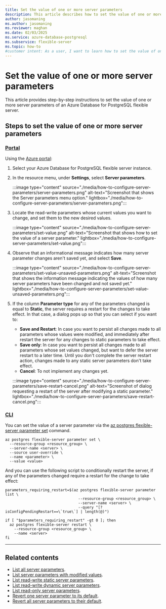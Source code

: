 ```yaml
---
title: Set the value of one or more server parameters
description: This article describes how to set the value of one or more server parameters of an Azure Database for PostgreSQL flexible server.
author: jasomaning
ms.author: jasomaning
ms.reviewer: maghan
ms.date: 02/03/2025
ms.service: azure-database-postgresql
ms.subservice: flexible-server
ms.topic: how-to
#customer intent: As a user, I want to learn how to set the value of one or more server parameters of an Azure Database for PostgreSQL.
---
```


# Set the value of one or more server parameters

This article provides step-by-step instructions to set the value of one or more server parameters of an Azure Database for PostgreSQL flexible server.

## Steps to set the value of one or more server parameters

### [Portal](#tab/portal-set-value)

Using the [Azure portal](https://portal.azure.com):

1. Select your Azure Database for PostgreSQL flexible server instance.

2. In the resource menu, under **Settings**, select **Server parameters**.

    :::image type="content" source="./media/how-to-configure-server-parameters/server-parameters.png" alt-text="Screenshot that shows the Server parameters menu option." lightbox="./media/how-to-configure-server-parameters/server-parameters.png":::

3. Locate the read-write parameters whose current values you want to change, and set them to the new desired values.

    :::image type="content" source="./media/how-to-configure-server-parameters/set-value.png" alt-text="Screenshot that shows how to set the value of a server parameter." lightbox="./media/how-to-configure-server-parameters/set-value.png":::

4. Observe that an informational message indicates how many server parameter changes aren't saved yet, and select **Save**.

    :::image type="content" source="./media/how-to-configure-server-parameters/set-value-unsaved-parameters.png" alt-text="Screenshot that shows the information message indicating the values of how many server parameters have been changed and not saved yet." lightbox="./media/how-to-configure-server-parameters/set-value-unsaved-parameters.png":::

5. If the column **Parameter type** for any of the parameters changed is equal to **Static**, the server requires a restart for the changes to take effect. In that case, a dialog pops up so that you can select if you want to:
    - **Save and Restart**: In case you want to persist all changes made to all parameters whose values were modified, and immediately after restart the server for any changes to static parameters to take effect.
    - **Save only**: In case you want to persist all changes made to all parameters whose set values changed, but want to defer the server restart to a later time. Until you don't complete the server restart action, changes made to any static server parameters don't take effect.
    - **Cancel**: To not implement any changes yet.

    :::image type="content" source="./media/how-to-configure-server-parameters/save-restart-cancel.png" alt-text="Screenshot of dialog requesting a restart of the server after modifying a static parameter." lightbox="./media/how-to-configure-server-parameters/save-restart-cancel.png":::

### [CLI](#tab/cli-set-value)

You can set the value of a server parameter via the [az postgres flexible-server parameter set](/cli/azure/postgres/flexible-server/parameter#az-postgres-flexible-server-parameter-set) command.

```azurecli-interactive
az postgres flexible-server parameter set \
  --resource-group <resource_group> \
  --server-name <server> \
  --source user-override \
  --name <parameter> \
  --value <value>
```

And you can use the following script to conditionally restart the server, if any of the parameters changed require a restart for the change to take effect:

```azurecli-interactive
parameters_requiring_restart=$(az postgres flexible-server parameter list \
                                 --resource-group <resource_group> \
                                 --server-name <server> \
                                 --query "[?isConfigPendingRestart==\`true\`] | length(@)")

if [ "$parameters_requiring_restart" -gt 0 ]; then
  az postgres flexible-server restart \
    --resource-group <resource_group> \
    --name <server>
fi
```

---

## Related contents

- [List all server parameters](how-to-server-parameters-list-all.md).
- [List server parameters with modified values](how-to-server-parameters-list-modified.md).
- [List read-write static server parameters](how-to-server-parameters-list-read-write-static.md).
- [List read-write dynamic server parameters](how-to-server-parameters-list-read-write-dynamic.md).
- [List read-only server parameters](how-to-server-parameters-list-read-only.md).
- [Revert one server parameter to its default](how-to-server-parameters-revert-one-default.md).
- [Revert all server parameters to their default](how-to-server-parameters-revert-all-default.md).

